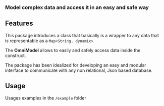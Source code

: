 ### Model complex data and access it in an easy and safe way

## Features

This package introduces a class that basically is a wrapper to any data that is representable as a `Map<String, dynamic>`.

The **OmniModel** allows to easily and safely access data inside the construct.

The package has been idealized for developing an easy and modular interface to communicate with any non relational, Json based database.

## Usage

Usages examples in the `/example` folder
